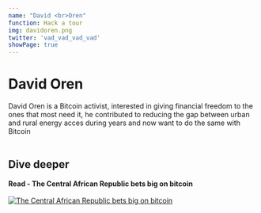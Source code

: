 ```yaml
---
name: "David <br>Oren"
function: Hack a tour
img: davidoren.png
twitter: 'vad_vad_vad_vad'
showPage: true
---
```


# David Oren
 
David Oren is a Bitcoin activist, interested in giving financial freedom to the ones that most need it, he contributed to reducing the gap between urban and rural energy acces during years and now want to do the same with Bitcoin
<br><br>

## Dive deeper


<div class="grid grid-cols-2 gap-5">
<div class="p-3 my-2">

**Read - The Central African Republic bets big on bitcoin**  <br><br>
[![The Central African Republic bets big on bitcoin](/content/davidoren1.png)](https://bitcoinmagazine.com/markets/the-central-african-republic-bets-big-on-bitcoin/)
</div>

</div>

<br>




